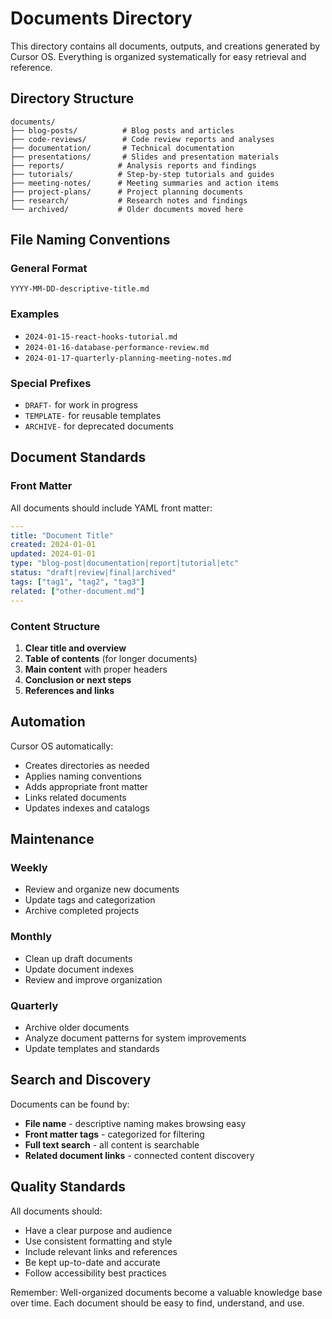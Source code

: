 # Documents Directory

This directory contains all documents, outputs, and creations generated by Cursor OS. Everything is organized systematically for easy retrieval and reference.

## Directory Structure

```
documents/
├── blog-posts/          # Blog posts and articles
├── code-reviews/        # Code review reports and analyses
├── documentation/       # Technical documentation
├── presentations/       # Slides and presentation materials
├── reports/            # Analysis reports and findings
├── tutorials/          # Step-by-step tutorials and guides
├── meeting-notes/      # Meeting summaries and action items
├── project-plans/      # Project planning documents
├── research/           # Research notes and findings
└── archived/           # Older documents moved here
```

## File Naming Conventions

### General Format
`YYYY-MM-DD-descriptive-title.md`

### Examples
- `2024-01-15-react-hooks-tutorial.md`
- `2024-01-16-database-performance-review.md`
- `2024-01-17-quarterly-planning-meeting-notes.md`

### Special Prefixes
- `DRAFT-` for work in progress
- `TEMPLATE-` for reusable templates
- `ARCHIVE-` for deprecated documents

## Document Standards

### Front Matter
All documents should include YAML front matter:

```yaml
---
title: "Document Title"
created: 2024-01-01
updated: 2024-01-01
type: "blog-post|documentation|report|tutorial|etc"
status: "draft|review|final|archived"
tags: ["tag1", "tag2", "tag3"]
related: ["other-document.md"]
---
```

### Content Structure
1. **Clear title and overview**
2. **Table of contents** (for longer documents)
3. **Main content** with proper headers
4. **Conclusion or next steps**
5. **References and links**

## Automation

Cursor OS automatically:
- Creates directories as needed
- Applies naming conventions
- Adds appropriate front matter
- Links related documents
- Updates indexes and catalogs

## Maintenance

### Weekly
- Review and organize new documents
- Update tags and categorization
- Archive completed projects

### Monthly  
- Clean up draft documents
- Update document indexes
- Review and improve organization

### Quarterly
- Archive older documents
- Analyze document patterns for system improvements
- Update templates and standards

## Search and Discovery

Documents can be found by:
- **File name** - descriptive naming makes browsing easy
- **Front matter tags** - categorized for filtering
- **Full text search** - all content is searchable
- **Related document links** - connected content discovery

## Quality Standards

All documents should:
- Have a clear purpose and audience
- Use consistent formatting and style
- Include relevant links and references
- Be kept up-to-date and accurate
- Follow accessibility best practices

Remember: Well-organized documents become a valuable knowledge base over time. Each document should be easy to find, understand, and use. 